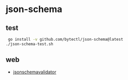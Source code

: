 # json-schema

## test


```bash 
 go install -v github.com/bytectl/json-schema@latest
./json-schema-test.sh
```

## web

- [jsonschemavalidator](https://www.jsonschemavalidator.net/)